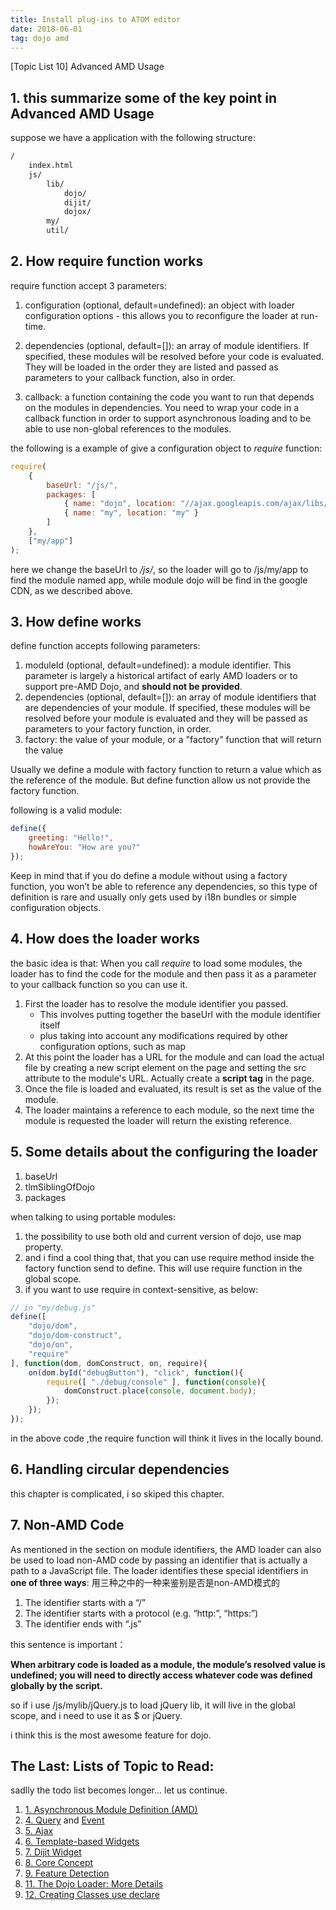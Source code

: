 ```yaml
---
title: Install plug-ins to ATOM editor
date: 2018-06-01
tag: dojo amd
---
```


[Topic List 10] Advanced AMD Usage


## 1. this summarize some of the key point in Advanced AMD Usage

suppose we have a application with the following structure:
```cmd
/
    index.html
    js/
        lib/
            dojo/
            dijit/
            dojox/
        my/
        util/
```

## 2. How require function works

require function accept 3 parameters:

1. configuration (optional, default=undefined): an object with loader configuration options - this allows you to reconfigure the loader at run-time.

2. dependencies (optional, default=[]): an array of module identifiers. If specified, these modules will be resolved before your code is evaluated. They will be loaded in the order they are listed and passed as parameters to your callback function, also in order.

3. callback: a function containing the code you want to run that depends on the modules in dependencies. You need to wrap your code in a callback function in order to support asynchronous loading and to be able to use non-global references to the modules.

the following is a example of give a configuration object to *require* function:

```javascript
require(
	{
		baseUrl: "/js/",
		packages: [
			{ name: "dojo", location: "//ajax.googleapis.com/ajax/libs/dojo/1.10.4/" },
			{ name: "my", location: "my" }
		]
	},
	["my/app"]
);
```

here we change the baseUrl to */js/*, so the loader will go to /js/my/app to find the module named app, while module dojo will be find in the google CDN, as we described above.


## 3. How define works

define function accepts following parameters:

1. moduleId (optional, default=undefined): a module identifier. This parameter is largely a historical artifact of early AMD loaders or to support pre-AMD Dojo, and **should not be provided**.
2. dependencies (optional, default=[]): an array of module identifiers that are dependencies of your module. If specified, these modules will be resolved before your module is evaluated and they will be passed as parameters to your factory function, in order.
3. factory: the value of your module, or a "factory" function that will return the value

Usually we define a module with factory function to return a value which as the reference of the module. But define function allow us not provide the factory function.

following is a valid module:

```javascript
define({
    greeting: "Hello!",
    howAreYou: "How are you?"
});
```

Keep in mind that if you do define a module without using a factory function, you won’t be able to reference any dependencies, so this type of definition is rare and usually only gets used by i18n bundles or simple configuration objects.

## 4. How does the loader works

the basic idea is that: When you call *require* to load some modules, the loader has to find the code for the module and then pass it as a parameter to your callback function so you can use it.

1. First the loader has to resolve the module identifier you passed.
	-  This involves putting together the baseUrl with the module identifier itself
	- plus taking into account any modifications required by other configuration options, such as map
2. At this point the loader has a URL for the module and can load the actual file by creating a new script element on the page and setting the src attribute to the module's URL. Actually create a **script tag** in the page.
3. Once the file is loaded and evaluated, its result is set as the value of the module.
4. The loader maintains a reference to each module, so the next time the module is requested the loader will return the existing reference.

## 5. Some details about the configuring the loader

1. baseUrl
2. tlmSiblingOfDojo 
3. packages

when talking to using portable modules:

1. the possibility to use both old and current version of dojo, use map property.
2. and i find a cool thing that, that you can use require method inside the factory function send to define. This will use require function in the global scope.
3. if you want to use require in context-sensitive, as below:

```javascript
// in "my/debug.js"
define([
    "dojo/dom",
    "dojo/dom-construct",
    "dojo/on",
    "require"
], function(dom, domConstruct, on, require){
    on(dom.byId("debugButton"), "click", function(){
        require([ "./debug/console" ], function(console){
            domConstruct.place(console, document.body);
        });
    });
});
```

in the above code ,the require function will think it lives in the locally bound.

## 6. Handling circular dependencies

this chapter is complicated, i so skiped this chapter.

## 7. Non-AMD Code

As mentioned in the section on module identifiers, the AMD loader can also be used to load non-AMD code by passing an identifier that is actually a path to a JavaScript file. The loader identifies these special identifiers in **one of three ways**:
用三种之中的一种来鉴别是否是non-AMD模式的

1. The identifier starts with a “/”
2. The identifier starts with a protocol (e.g. “http:”, “https:”)
3. The identifier ends with “.js”

this sentence is important：

**When arbitrary code is loaded as a module, the module’s resolved value is undefined; you will need to directly access whatever code was defined globally by the script.**

so if i use /js/mylib/jQuery.js to load jQuery lib, it will live in the global scope, and i need to use it as $ or jQuery.

i think this is the most awesome feature for dojo.



## The Last: Lists of Topic to Read:

sadlly the todo list becomes longer... let us continue.

1. [1. Asynchronous Module Definition (AMD)](https://github.com/amdjs/amdjs-api/wiki/AMD)
4. [4. Query](https://dojotoolkit.org/documentation/tutorials/1.10/using_query/) and [Event](https://dojotoolkit.org/documentation/tutorials/1.10/events/)
5. [5. Ajax](https://dojotoolkit.org/documentation/tutorials/1.10/ajax/)
6. [6. Template-based Widgets](https://dojotoolkit.org/documentation/tutorials/1.10/templated/)
7. [7. Dijit Widget](https://dojotoolkit.org/documentation/?ver=1.10#widgets)
8. [8. Core Concept](https://dojotoolkit.org/documentation/?ver=1.10#coreConcepts)
9. [9. Feature Detection](http://)
11. [11. The Dojo Loader: More Details](https://dojotoolkit.org/reference-guide/1.10/loader/amd.html)
12. [12. Creating Classes use declare](https://dojotoolkit.org/documentation/tutorials/1.10/declare/)